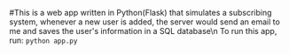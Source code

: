 #This is a web app written in Python(Flask) that simulates a subscribing system, whenever a new user is added, the server would send an email to me and saves the user's information in a SQL database\n 
To run this app, run: `python app.py`
